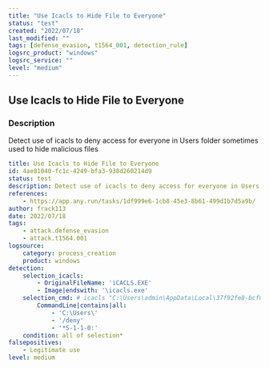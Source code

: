 ```yaml
---
title: "Use Icacls to Hide File to Everyone"
status: "test"
created: "2022/07/18"
last_modified: ""
tags: [defense_evasion, t1564_001, detection_rule]
logsrc_product: "windows"
logsrc_service: ""
level: "medium"
---
```


## Use Icacls to Hide File to Everyone

### Description

Detect use of icacls to deny access for everyone in Users folder sometimes used to hide malicious files

```yml
title: Use Icacls to Hide File to Everyone
id: 4ae81040-fc1c-4249-bfa3-938d260214d9
status: test
description: Detect use of icacls to deny access for everyone in Users folder sometimes used to hide malicious files
references:
    - https://app.any.run/tasks/1df999e6-1cb8-45e3-8b61-499d1b7d5a9b/
author: frack113
date: 2022/07/18
tags:
    - attack.defense_evasion
    - attack.t1564.001
logsource:
    category: process_creation
    product: windows
detection:
    selection_icacls:
        - OriginalFileName: 'iCACLS.EXE'
        - Image|endswith: '\icacls.exe'
    selection_cmd: # icacls "C:\Users\admin\AppData\Local\37f92fe8-bcf0-4ee0-b8ba-561f797f5696" /deny *S-1-1-0:(OI)(CI)(DE,DC)
        CommandLine|contains|all:
            - 'C:\Users\'
            - '/deny'
            - '*S-1-1-0:'
    condition: all of selection*
falsepositives:
    - Legitimate use
level: medium

```
